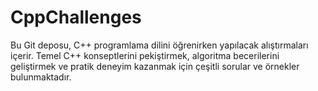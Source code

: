 # CppChallenges
 Bu Git deposu, C++ programlama dilini öğrenirken yapılacak alıştırmaları içerir. Temel C++ konseptlerini pekiştirmek, algoritma becerilerini geliştirmek ve pratik deneyim kazanmak için çeşitli sorular ve örnekler bulunmaktadır.
